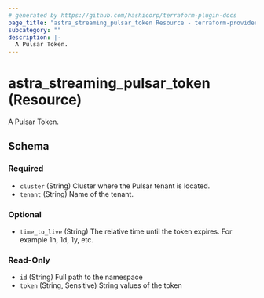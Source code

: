 ```yaml
---
# generated by https://github.com/hashicorp/terraform-plugin-docs
page_title: "astra_streaming_pulsar_token Resource - terraform-provider-astra"
subcategory: ""
description: |-
  A Pulsar Token.
---
```


# astra_streaming_pulsar_token (Resource)

A Pulsar Token.



<!-- schema generated by tfplugindocs -->
## Schema

### Required

- `cluster` (String) Cluster where the Pulsar tenant is located.
- `tenant` (String) Name of the tenant.

### Optional

- `time_to_live` (String) The relative time until the token expires.  For example 1h, 1d, 1y, etc.

### Read-Only

- `id` (String) Full path to the namespace
- `token` (String, Sensitive) String values of the token
